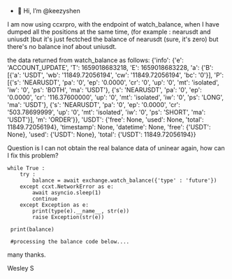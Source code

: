 - 👋 Hi, I’m @keezyshen

I am now using ccxrpro, with the endpoint of watch_balance, when I have dumped all the positions at the same time, (for example : nearusdt and uniusdt
)but it's just fectched the balance of nearusdt (sure, it's zero) but there's no balance inof about uniusdt. 

the data returned from watch_balance as follows: 
{'info': {'e': 'ACCOUNT_UPDATE', 'T': 1659018683218, 'E': 1659018683228, 'a': {'B': [{'a': 'USDT', 'wb': '11849.72056194', 'cw': '11849.72056194',
'bc': '0'}], 'P': [{'s': 'NEARUSDT', 'pa': '0', 'ep': '0.0000', 'cr': '0', 'up': '0', 'mt': 'isolated', 'iw': '0', 'ps': 'BOTH', 'ma': 'USDT'},
{'s': 'NEARUSDT', 'pa': '0', 'ep': '0.0000', 'cr': '116.37600000', 'up': '0', 'mt': 'isolated', 'iw': '0', 'ps': 'LONG', 'ma': 'USDT'},
{'s': 'NEARUSDT', 'pa': '0', 'ep': '0.0000', 'cr': '503.78699999', 'up': '0', 'mt': 'isolated', 'iw': '0', 'ps': 'SHORT', 'ma': 'USDT'}], 
'm': 'ORDER'}}, 'USDT': {'free': None, 'used': None, 'total': 11849.72056194}, 'timestamp': None, 'datetime': None, 'free': {'USDT': None}, 
'used': {'USDT': None}, 'total': {'USDT': 11849.72056194}}

Question is I can not obtain the real balance data of uninear again, how can I fix this problem?

	while True :
		try : 
			balance = await exchange.watch_balance({'type' : 'future'}) 
		except ccxt.NetworkError as e:
			await asyncio.sleep(1)
			continue 
		except Exception as e:
		 	print(type(e).__name__, str(e))
		 	raise Exception(str(e))
      
     print(balance)
     
     #processing the balance code below....
     
   many thanks.
   
 Wesley S 

